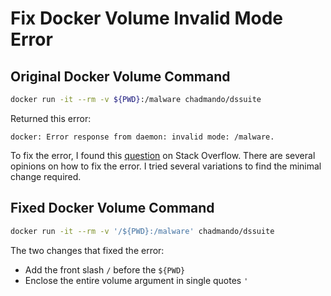 # Fix Docker Volume Invalid Mode Error

## Original Docker Volume Command

```bash
docker run -it --rm -v ${PWD}:/malware chadmando/dssuite
```

Returned this error:

```text
docker: Error response from daemon: invalid mode: /malware.
```

To fix the error, I found this [question](https://stackoverflow.com/questions/50540721/docker-toolbox-error-response-from-daemon-invalid-mode-root-docker) on Stack Overflow.
There are several opinions on how to fix the error.
I tried several variations to find the minimal change required.

## Fixed Docker Volume Command 

```bash
docker run -it --rm -v '/${PWD}:/malware' chadmando/dssuite
```

The two changes that fixed the error:

+ Add the front slash `/` before the `${PWD}`
+ Enclose the entire volume argument in single quotes `'`
